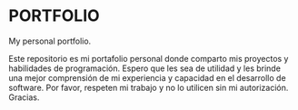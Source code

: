 # PORTFOLIO
My personal portfolio.

Este repositorio es mi portafolio personal donde comparto mis proyectos y habilidades de programación. Espero que les sea de utilidad y les brinde una mejor comprensión de mi experiencia y capacidad en el desarrollo de software. Por favor, respeten mi trabajo y no lo utilicen sin mi autorización. Gracias.
